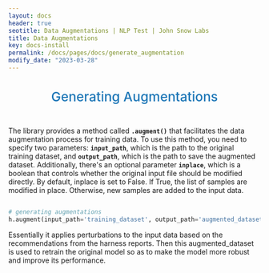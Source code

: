```yaml
---
layout: docs
header: true
seotitle: Data Augmentations | NLP Test | John Snow Labs
title: Data Augmentations
key: docs-install
permalink: /docs/pages/docs/generate_augmentation
modify_date: "2023-03-28"
---
```


<div class="main-docs" markdown="1"><div class="h3-box" markdown="1">

<div class="heading" id="generate-augmentation"> Generating Augmentations </div>


The library provides a method called **`.augment()`** that facilitates the data augmentation process for training data. To use this method, you need to specify two parameters: **`input_path`**, which is the path to the original training dataset, and **`output_path`**, which is the path to save the augmented dataset. Additionally, there's an optional parameter **`inplace`**, which is a boolean that controls whether the original input file should be modified directly. By default, inplace is set to False. If True, the list of samples are modified in place. Otherwise, new samples are added to the input data. 



```python

# generating augmentations
h.augment(input_path='training_dataset', output_path='augmented_dataset')

```

Essentially it applies perturbations to the input data based on the recommendations from the harness reports. Then this augmented_dataset is used to retrain the original model so as to make the model more robust and improve its performance.

<style>
  .heading {
    text-align: center;
    font-size: 26px;
    font-weight: 500;
    padding-top: 20px;
    padding-bottom: 30px;
  }

  #generate-augmentation {
    color: #1E77B7;
  }
  
</style>


</div></div>